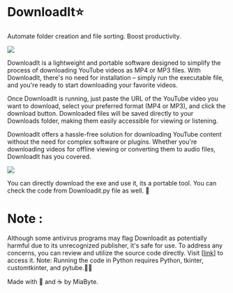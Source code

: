 # DownloadIt⭐
Automate folder creation and file sorting. Boost productivity.

![](https://i.imgur.com/WwJFXa4.gif)

DownloadIt is a lightweight and portable software designed to simplify the process of downloading YouTube videos as MP4 or MP3 files. With DownloadIt, there's no need for installation – simply run the executable file, and you're ready to start downloading your favorite videos.

Once DownloadIt is running, just paste the URL of the YouTube video you want to download, select your preferred format (MP4 or MP3), and click the download button. Downloaded files will be saved directly to your Downloads folder, making them easily accessible for viewing or listening.

DownloadIt offers a hassle-free solution for downloading YouTube content without the need for complex software or plugins. Whether you're downloading videos for offline viewing or converting them to audio files, DownloadIt has you covered.

![](https://i.imgur.com/xn3owaL.gif)

You can directly download the exe and use it, its a portable tool. You can check the code from Downloadit.py file as well. 🌿
# Note : 
Although some antivirus programs may flag Downloadit as potentially harmful due to its unrecognized publisher, it's safe for use.
To address any concerns, you can review and utilize the source code directly. Visit [[link](https://github.com/miabyte/DownloadIt/blob/main/downloadit.py)] to access it. Note: Running the code in Python requires Python, tkinter, customtkinter, and pytube.🙋‍♀️


Made with 💖 and ☕ by MiaByte.
